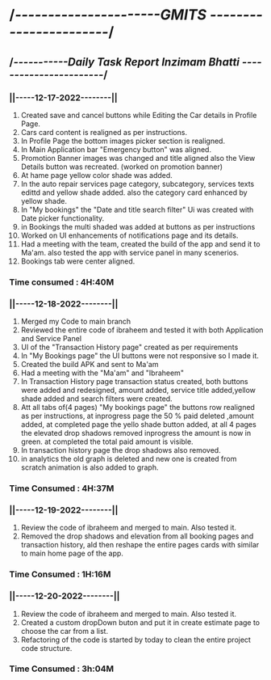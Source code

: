 # /*----------------------GMITS -----------------------*/
 
## /*-----------Daily Task Report Inzimam Bhatti -----------------------*/

### ||-----12-17-2022--------||
1) Created save and cancel buttons while Editing the Car details in Profile Page.
2) Cars card content is realigned as per instructions.
3) In Profile Page the bottom images picker section is realigned.
4)  In Main Application bar "Emergency button" was aligned.
5)  Promotion Banner images was changed and title aligned also the View Details button was recreated. (worked on promotion banner)
6)  At hame page yellow color shade was added.
7)  In the auto repair services page category, subcategory, services texts edittd and yellow shade added. also the category card enhanced by yellow shade.
8)  In "My bookings" the "Date and title search filter" Ui was created with Date picker functionality.
9)  in Bookings the multi shaded was added at buttons as per instructions
10)  Worked on UI enhancements of notifications page and its details.
11)  Had a meeting with the team, created the build of the app and send it to Ma'am. also tested the app with service panel in many scenerios.
12)  Bookings tab were center aligned.
### Time consumed : 4H:40M

### ||-----12-18-2022--------||
1) Merged my  Code to main branch
2) Reviewed the entire code of ibraheem and tested it with both Application and Service Panel
3) UI of the "Transaction History page" created as per requirements
4) In "My Bookings page" the UI buttons were not responsive so I made it.
5) Created the build APK and sent to Ma'am
6) Had a meeting with the "Ma'am" and "Ibraheem"
7) In Transaction History page transaction status created, both buttons were added and redesigned, amount added, service title added,yellow shade added and search filters were created.
8) Att all tabs of(4 pages) "My bookings page" the buttons row realigned as per instructions, at inprogress page the 50 % paid deleted ,amount added, at completed page the yello shade button added, at all 4 pages the elevated drop shadows removed inprogress the amount is now in green. at completed the total paid amount is visible.
9) In transaction history page the drop shadows also removed.
10) in analytics the old graph is deleted and new one is created from scratch animation is also added to graph.
### Time Consumed : 4H:37M

### ||-----12-19-2022--------||
1) Review the code of ibraheem and merged to main. Also tested it.
2) Removed the drop shadows and elevation from all booking pages and transaction history, ald then reshape the entire pages cards with similar to main home page of the app.
### Time Consumed : 1H:16M

### ||-----12-20-2022--------||
1) Review the code of ibraheem and merged to main. Also tested it.
2) Created a custom dropDown buton and put it in create estimate page to choose the car from a list.
3) Refactoring of the code is started by today to clean the entire project code structure.
### Time Consumed : 3h:04M
